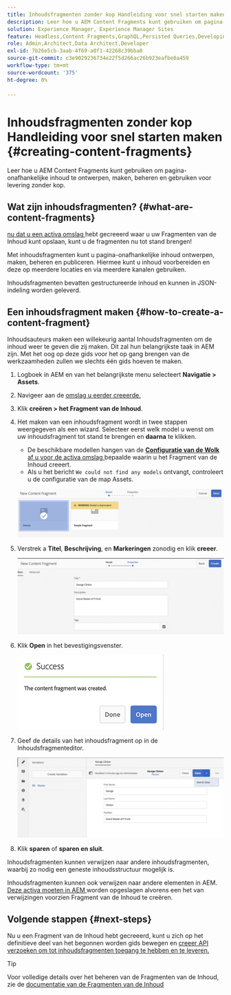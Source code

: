 ```yaml
---
title: Inhoudsfragmenten zonder kop Handleiding voor snel starten maken
description: Leer hoe u AEM Content Fragments kunt gebruiken om pagina-onafhankelijke inhoud te ontwerpen, maken, beheren en gebruiken voor levering zonder kop.
solution: Experience Manager, Experience Manager Sites
feature: Headless,Content Fragments,GraphQL,Persisted Queries,Developing
role: Admin,Architect,Data Architect,Developer
exl-id: 7b26e5cb-3aab-4f69-a0f1-42268c39bba8
source-git-commit: c3e9029236734e22f5d266ac26b923eafbe0a459
workflow-type: tm+mt
source-wordcount: '375'
ht-degree: 0%

---
```


# Inhoudsfragmenten zonder kop Handleiding voor snel starten maken {#creating-content-fragments}

Leer hoe u AEM Content Fragments kunt gebruiken om pagina-onafhankelijke inhoud te ontwerpen, maken, beheren en gebruiken voor levering zonder kop.

## Wat zijn inhoudsfragmenten? {#what-are-content-fragments}

[ nu dat u een activa omslag ](create-assets-folder.md) hebt gecreeerd waar u uw Fragmenten van de Inhoud kunt opslaan, kunt u de fragmenten nu tot stand brengen!

Met inhoudsfragmenten kunt u pagina-onafhankelijke inhoud ontwerpen, maken, beheren en publiceren. Hiermee kunt u inhoud voorbereiden en deze op meerdere locaties en via meerdere kanalen gebruiken.

Inhoudsfragmenten bevatten gestructureerde inhoud en kunnen in JSON-indeling worden geleverd.

## Een inhoudsfragment maken {#how-to-create-a-content-fragment}

Inhoudsauteurs maken een willekeurig aantal Inhoudsfragmenten om de inhoud weer te geven die zij maken. Dit zal hun belangrijkste taak in AEM zijn. Met het oog op deze gids voor het op gang brengen van de werkzaamheden zullen we slechts één gids hoeven te maken.

1. Logboek in AEM en van het belangrijkste menu selecteert **Navigatie > Assets**.
1. Navigeer aan de [ omslag u eerder creeerde.](create-assets-folder.md)
1. Klik **creëren > het Fragment van de Inhoud**.
1. Het maken van een inhoudsfragment wordt in twee stappen weergegeven als een wizard. Selecteer eerst welk model u wenst om uw inhoudsfragment tot stand te brengen en **daarna** te klikken.
   * De beschikbare modellen hangen van de [**Configuratie van de Wolk** af u voor de activa omslag ](create-assets-folder.md) bepaalde waarin u het Fragment van de Inhoud creeert.
   * Als u het bericht `We could not find any models` ontvangt, controleert u de configuratie van de map Assets.

   ![ Uitgezochte Model van het Fragment van de Inhoud ](assets/content-fragment-model-select.png)
1. Verstrek a **Titel**, **Beschrijving**, en **Markeringen** zonodig en klik **creeer**.

   ![ creeer het Fragment van de Inhoud ](assets/content-fragment-create.png)
1. Klik **Open** in het bevestigingsvenster.

   ![ gecreeerd van het Fragment van de Inhoud bevestiging ](assets/content-fragment-confirmation.png)
1. Geef de details van het inhoudsfragment op in de Inhoudsfragmenteditor.

   ![ de Redacteur van het Fragment van de Inhoud ](assets/content-fragment-edit.png)
1. Klik **sparen** of **sparen en sluit**.

Inhoudsfragmenten kunnen verwijzen naar andere inhoudsfragmenten, waarbij zo nodig een geneste inhoudsstructuur mogelijk is.

Inhoudsfragmenten kunnen ook verwijzen naar andere elementen in AEM. [ Deze activa moeten in AEM ](/help/assets/manage-assets.md) worden opgeslagen alvorens een het van verwijzingen voorzien Fragment van de Inhoud te creëren.

## Volgende stappen {#next-steps}

Nu u een Fragment van de Inhoud hebt gecreeerd, kunt u zich op het definitieve deel van het begonnen worden gids bewegen en [ creeer API verzoeken om tot inhoudsfragmenten toegang te hebben en te leveren.](create-api-request.md)

>[!TIP]
>
>Voor volledige details over het beheren van de Fragmenten van de Inhoud, zie de [ documentatie van de Fragmenten van de Inhoud ](/help/assets/content-fragments/content-fragments.md)
